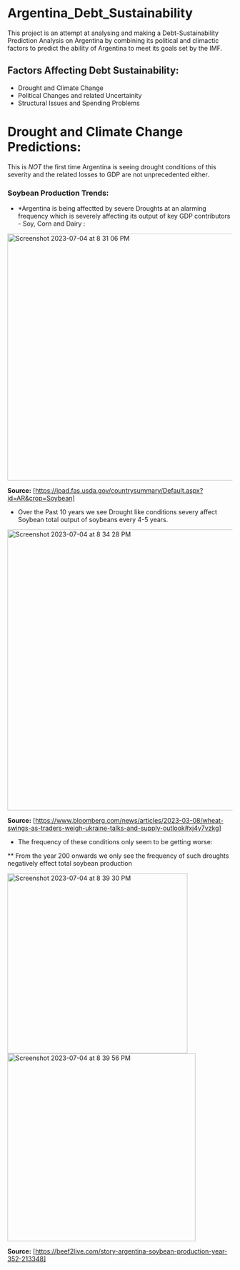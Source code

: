 # Argentina_Debt_Sustainability

This project is an attempt at analysing and making a Debt-Sustainability Prediction Analysis on Argentina by combining its political and climactic factors to predict the ability of Argentina to meet its goals set by the IMF. 

## Factors Affecting Debt Sustainability: 
- Drought and Climate Change
- Political Changes and related Uncertainity
- Structural Issues and Spending Problems

# Drought and Climate Change Predictions:

This is *NOT* the first time Argentina is seeing drought conditions of this severity and the related losses to GDP are not unprecedented either. 

### Soybean Production Trends: 

- *Argentina is being affectted by severe Droughts at an alarming frequency which is severely affecting its output of key GDP contributors - Soy, Corn and Dairy :
  
<img width="553" alt="Screenshot 2023-07-04 at 8 31 06 PM" src="https://github.com/Shrsht/Argentina_Debt_Sustainability/assets/102553723/35e4571b-3748-4c20-9d60-9d4796623d88">

**Source:** [https://ipad.fas.usda.gov/countrysummary/Default.aspx?id=AR&crop=Soybean]

- Over the Past 10 years we see Drought like conditions severy affect Soybean total output of soybeans every 4-5 years.

<img width="629" alt="Screenshot 2023-07-04 at 8 34 28 PM" src="https://github.com/Shrsht/Argentina_Debt_Sustainability/assets/102553723/e8daed12-79f9-400a-8c53-5f08424c5f73">

 **Source:** [https://www.bloomberg.com/news/articles/2023-03-08/wheat-swings-as-traders-weigh-ukraine-talks-and-supply-outlook#xj4y7vzkg]

- The frequency of these conditions only seem to be getting worse:

** From the year 200 onwards we only see the frequency of such droughts negatively effect total soybean production 
  
  <img width="403" alt="Screenshot 2023-07-04 at 8 39 30 PM" src="https://github.com/Shrsht/Argentina_Debt_Sustainability/assets/102553723/3242c6d3-55c0-434a-8272-8cbd1335495e">
<img width="421" alt="Screenshot 2023-07-04 at 8 39 56 PM" src="https://github.com/Shrsht/Argentina_Debt_Sustainability/assets/102553723/8096c439-f436-4ece-987d-38b16117c0f7">

**Source:** [https://beef2live.com/story-argentina-soybean-production-year-352-213348]
